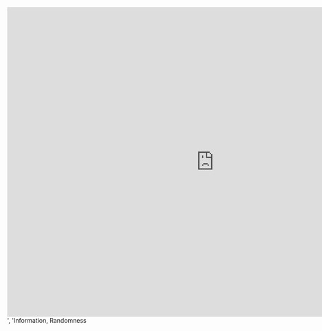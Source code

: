 <iframe width="960" height="720" src="https://www.youtube-nocookie.com/embed/sMb00lz-IfE?rel=0&amp;showinfo=0&amp;showads=0" frameborder="0" allowfullscreen></iframe>', 'Information, Randomness